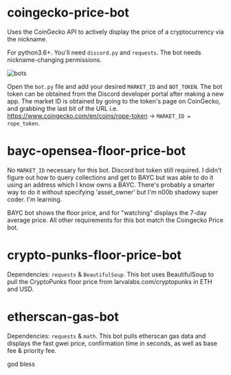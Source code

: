 # coingecko-price-bot
Uses the CoinGecko API to actively display the price of a cryptocurrency via the nickname.

For python3.6+. You'll need `discord.py` and `requests`. The bot needs nickname-changing permissions.

![bots](https://i.ibb.co/9ZBfN6n/test-img.png)

Open the `bot.py` file and add your desired `MARKET_ID` and `BOT_TOKEN`. The bot token can be obtained from the Discord developer portal after making a new app. The market ID is obtained by going to the token's page on CoinGecko, and grabbing the last bit of the URL i.e. https://www.coingecko.com/en/coins/rope-token -> `MARKET_ID = rope_token`.

# bayc-opensea-floor-price-bot

No `MARKET_ID` necessary for this bot. Discord bot token still required. I didn't figure out how to query collections and get to BAYC but was able to do it using an address which I know owns a BAYC. There's probably a smarter way to do it without specifying 'asset_owner' but I'm n00b shadowy super coder. I'm learning. 

BAYC bot shows the floor price, and for "watching" displays the 7-day average price. All other requirements for this bot match the Coingecko Price bot. 

# crypto-punks-floor-price-bot

Dependencies: `requests` & `BeautifulSoup`. This bot uses BeautifulSoup to pull the CryptoPunks floor price from larvalabs.com/cryptopunks in ETH and USD. 

# etherscan-gas-bot

Dependencies: `requests` & `math`. This bot pulls etherscan gas data and displays the fast gwei price, confirmation time in seconds, as well as base fee & priority fee.

god bless
